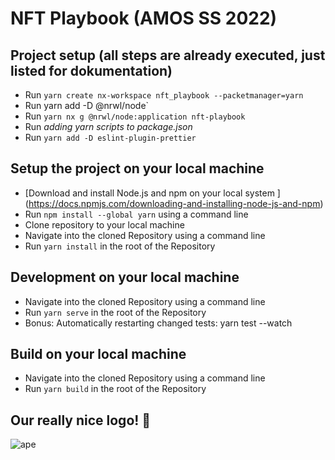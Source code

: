 # NFT Playbook (AMOS SS 2022)

## Project setup (all steps are already executed, just listed for dokumentation)

- Run `yarn create nx-workspace nft_playbook --packetmanager=yarn`
- Run yarn add -D @nrwl/node`
- Run `yarn nx g @nrwl/node:application nft-playbook`
- Run _adding yarn scripts to package.json_
- Run `yarn add -D eslint-plugin-prettier`

## Setup the project on your local machine

- [Download and install Node.js and npm on your local system ] (https://docs.npmjs.com/downloading-and-installing-node-js-and-npm)
- Run `npm install --global yarn` using a command line
- Clone repository to your local machine
- Navigate into the cloned Repository using a command line
- Run `yarn install` in the root of the Repository

## Development on your local machine

- Navigate into the cloned Repository using a command line
- Run `yarn serve` in the root of the Repository
- Bonus: Automatically restarting changed tests: yarn test --watch

## Build on your local machine

- Navigate into the cloned Repository using a command line
- Run `yarn build` in the root of the Repository

## Our really nice logo! 🚀

![ape](https://user-images.githubusercontent.com/92869397/166645877-e8570f35-82fd-41cb-a702-3b5d1a3068a0.JPG)